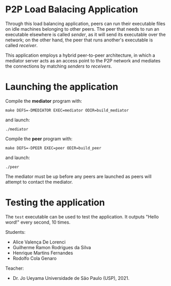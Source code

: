 # P2P Load Balacing Application

Through this load balancing application, peers can run their executable files on idle machines belonging to other peers. The peer that needs to run an executable elsewhere is called *sender*, as it will send its executable over the network; on the other hand, the peer that runs another's executable is called *receiver*.

This application employs a hybrid peer-to-peer architecture, in which a mediator server acts as an access point to the P2P network and mediates the connections by matching *senders* to *receivers*.

# Launching the application

Compile the **mediator** program with:

    make DEFS=-DMEDIATOR EXEC=mediator ODIR=build_mediator

and launch:

    ./mediator

Compile the **peer** program with:

    make DEFS=-DPEER EXEC=peer ODIR=build_peer

and launch:
    
    ./peer

The mediator must be up before any peers are launched as peers will attempt to contact the mediator.

# Testing the application

The ```test``` executable can be used to test the application. It outputs "Hello word!" every second, 10 times.

Students:
- Alice Valença De Lorenci 			   						
- Guilherme Ramon Rodrigues da Silva 							
- Henrique Martins Fernandes 		  							
- Rodolfo Cola Genaro 			 

Teacher:
- Dr. Jo Ueyama
Universidade de São Paulo (USP), 2021.

